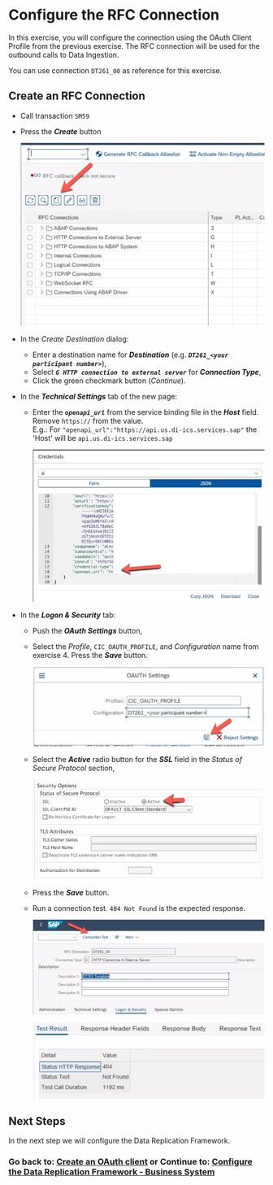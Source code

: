 # Configure the RFC Connection

In this exercise, you will configure the connection using the OAuth Client Profile from the previous exercise. 
The RFC connection will be used for the outbound calls to Data Ingestion.

You can use connection `DT261_00` as reference for this exercise.

## Create an RFC Connection

* Call transaction `SM59`

* Press the ***Create*** button

   ![](images/EX5_5.png)

* In the *Create Destination* dialog:
   - Enter a destination name for ***Destination*** (e.g. ***`DT261_<your participant number>`***), 
   - Select ***`G HTTP connection to external server`*** for ***Connection Type***, 
   - Click the green checkmark button (*Continue*).

* In the ***Technical Settings*** tab of the new page:
   - Enter the ***`openapi_url`*** from the service binding file in the ***Host*** field. Remove `https://` from the value.<br>E.g.: For `"openapi_url":"https://api.us.di-ics.services.sap"` the 'Host' will be `api.us.di-ics.services.sap`

      ![](images/EX5_1.jpg)

* In the ***Logon & Security*** tab:
   - Push the ***OAuth Settings*** button, 

   - Select the *Profile*, `CIC_OAUTH_PROFILE`, and *Configuration* name from exercise 4. Press the ***Save*** button.

      ![](images/EX5_2.png)

   - Select the ***Active*** radio button for the ***SSL*** field in the *Status of Secure Protocol* section, 

      ![](images/EX5_3.png)

   - Press the ***Save*** button.

   - Run a connection test. `404 Not Found` is the expected response.

      ![](images/EX5_4.jpg)

      ![](images/EX5_6.png)

## Next Steps
In the next step we will configure the Data Replication Framework.

### Go back to: [**Create an OAuth client**](../ex4/README.md) or Continue to: [**Configure the Data Replication Framework - Business System**](../ex6/README.md)
